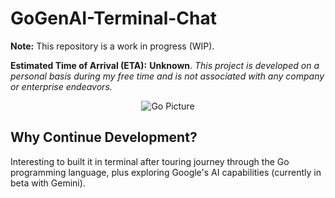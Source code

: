 # GoGenAI-Terminal-Chat

**Note:** This repository is a work in progress (WIP).

**Estimated Time of Arrival (ETA):** **Unknown**. *This project is developed on a personal basis during my free time and is not associated with any company or enterprise endeavors.*

<p align="center">
  <img src="https://i.imgur.com/j4OXbC8.png" alt="Go Picture" />
</p>

## Why Continue Development?

Interesting to built it in terminal after touring journey through the Go programming language, plus exploring Google's AI capabilities (currently in beta with Gemini).
